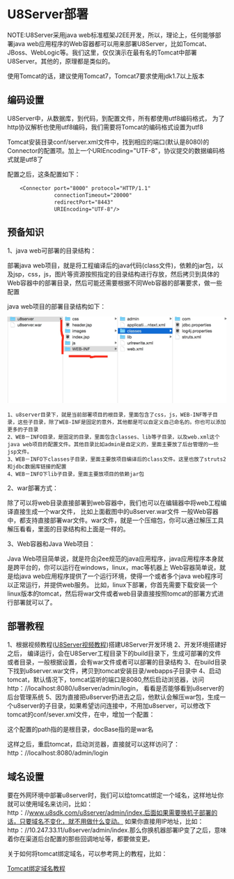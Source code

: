 U8Server部署
=========

NOTE:U8Server采用java web标准框架J2EE开发，所以，理论上，任何能够部署java web应用程序的Web容器都可以用来部署U8Server，比如Tomcat、JBoss、WebLogic等。我们这里，仅仅演示在最有名的Tomcat中部署U8Server。其他的，原理都是类似的。

使用Tomcat的话，建议使用Tomcat7，Tomcat7要求使用jdk1.7以上版本

编码设置
---------

U8Server中，从数据库，到代码，到配置文件，所有都使用utf8编码格式， 为了http协议解析也使用utf8编码，我们需要将Tomcat的编码格式设置为utf8

Tomcat安装目录conf/server.xml文件中，找到相应的端口(默认是8080)的Connector的配置项。加上一个URIEncoding="UTF-8"，协议提交的数据编码格式就是utf8了

配置之后，这条配置如下：

```
    <Connector port="8000" protocol="HTTP/1.1" 
               connectionTimeout="20000" 
               redirectPort="8443" 
               URIEncoding="UTF-8"/>
```


预备知识
---------

1、java web可部署的目录结构：

部署java web项目，就是将工程编译后的java代码(class文件)，依赖的jar包，以及jsp，css，js，图片等资源按照指定的目录结构进行存放，然后拷贝到具体的Web容器中的部署目录，然后可能还需要根据不同Web容器的部署要求，做一些配置

java web项目的部署目录结构如下：

![java web项目部署目录结构](images/u8server_deploy_folder.png)
```
1、u8server目录下，就是当前部署项目的根目录，里面包含了css，js，WEB-INF等子目录，这些子目录，除了WEB-INF是固定的意外，其他都是可以自定义自己命名的。你也可以添加更多的子目录
2、WEB－INFO目录，是固定的目录，里面包含classes、lib等子目录，以及web.xml这个java web项目的配置文件。其他目录比如admin是自定义的，里面主要放了后台管理的一些jsp文件。
3、WEB－INFO下classes子目录，里面主要放项目编译后的class文件。这里也放了struts2和jdbc数据库链接的配置
4、WEB－INFO下lib子目录，里面主要放项目的依赖jar包
```

2、war部署方式：

除了可以将web目录直接部署到web容器中，我们也可以在编辑器中将web工程编译直接生成一个war文件， 比如上面截图中的u8server.war文件
一般Web容器中，都支持直接部署war文件。war文件，就是一个压缩包，你可以通过解压工具解压看看，里面的目录结构和上面是一样的。

3、Web容器和Java Web项目：

Java Web项目简单说，就是符合j2ee规范的java应用程序，java应用程序本身就是跨平台的，你可以运行在windows，linux，mac等机器上
Web容器简单说，就是给java web应用程序提供了一个运行环境，使得一个或者多个java web程序可以正常运行，并提供web服务。
比如，linux下部署，你首先需要下载安装一个linux版本的tomcat，然后将war文件或者web目录直接按照tomcat的部署方式进行部署就可以了。

部署教程
---------

1、根据视频教程([U8Server视频教程](http://www.chuanke.com/2869716-164072.html))搭建U8Server开发环境
2、开发环境搭建好之后， 编译运行，会在U8Server工程目录下的build目录下，生成可部署的文件或者目录，一般根据设置，会有war文件或者可以部署的目录结构
3、在build目录下找到u8server.war文件，拷贝到tomcat安装目录/webapps子目录中
4、启动tomcat，默认情况下，tomcat监听的端口是8080,然后启动浏览器，访问http：//localhost:8080/u8server/admin/login， 看看是否能够看到u8server的后台管理系统
5、因为直接把u8server扔进去之后，他默认会解压war包，生成一个u8server的子目录，如果希望访问连接中，不用加u8server，可以修改下tomcat的conf/sever.xml文件，在<Host></Host>中，增加一个配置：

<Context path="/" docBase="u8server.war" debug="0" privileged="true"/>

这个配置的path指的是根目录，docBase指的是war名

这样之后，重启tomcat，启动浏览器，直接就可以这样访问了：http：//localhost:8080/admin/login


域名设置
---------
要在外网环境中部署u8server时，我们可以给tomcat绑定一个域名，这样地址你就可以使用域名来访问，比如：
http：//www.u8sdk.com/u8server/admin/index.后面如果需要换机子部署的话，只要域名不变化，就不用做什么变动。 如果你直接用IP地址，比如：http：//10.247.33.11/u8server/admin/index.那么你换机器部署IP变了之后，意味着你在渠道后台配置的那些回调地址等，都要做变更。

关于如何将tomcat绑定域名，可以参考网上的教程，比如：

[Tomcat绑定域名教程](http://jingyan.baidu.com/article/7e440953dc096e2fc0e2ef1a.html)


